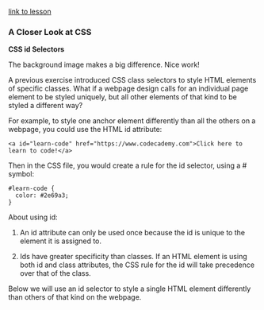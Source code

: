 [link to lesson](https://www.codecademy.com/courses/make-a-website/lessons/closer-look-css/exercises/id-selectors)

### A Closer Look at CSS

**CSS id Selectors**

The background image makes a big difference. Nice work!

A previous exercise introduced CSS class selectors to style HTML elements of specific classes. What if a webpage design calls for an individual page element to be styled uniquely, but all other elements of that kind to be styled a different way?

For example, to style one anchor element differently than all the others on a webpage, you could use the HTML id attribute:
```
<a id="learn-code" href="https://www.codecademy.com">Click here to learn to code!</a> 
```
Then in the CSS file, you would create a rule for the id selector, using a # symbol:
```
#learn-code {
  color: #2e69a3;  
}
```
About using id:

1. An id attribute can only be used once because the id is unique to the element it is assigned to.


2. Ids have greater specificity than classes. If an HTML element is using both id and class attributes, the CSS rule for the id will take precedence over that of the class.

Below we will use an id selector to style a single HTML element differently than others of that kind on the webpage.
